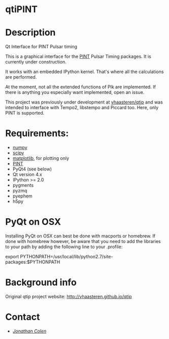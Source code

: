 qtiPINT
====

Description
===========

Qt Interface for PINT Pulsar timing

This is a graphical interface for the [PINT](https://github.com/NANOGrav/PINT/) Pulsar Timing packages. It is currently under construction.

It works with an embedded IPython kernel. That's where all the calculations are performed.

At the moment, not all the extended functions of Plk are implemented. If there is anything you especially want implemented, open an issue.

This project was previously under development at [vhaasteren/qtip](https://github.com/vhaasteren/qtip/) and was intended to interface with Tempo2, libstempo and Piccard too. Here, only PINT is supported.

Requirements:
=============

 * [numpy](http://numpy.scipy.org)
 * [scipy](http://numpy.scipy.org)
 * [matplotlib](http://matplotlib.org), for plotting only
 * [PINT](https://github.com/NANOGrav/PINT/)
 * PyQt4 (see below)
 * Qt version 4.x
 * IPython >= 2.0
 * pygments
 * pyzmq
 * pyephem
 * h5py

PyQt on OSX
===========
Installing PyQt on OSX can best be done with macports or homebrew. If done with homebrew however, be aware that you need to add the libraries to your path by adding the following line to your .profile:

export PYTHONPATH=/usr/local/lib/python2.7/site-packages:$PYTHONPATH


Background info
===============
Original qtip project website: http://vhaasteren.github.io/qtip

Contact
=======
 * [_Jonathan Colen_](mailto:jcolen19@gmail.com)

